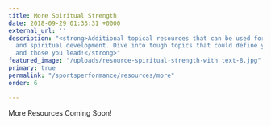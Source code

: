 ```yaml
---
title: More Spiritual Strength
date: 2018-09-29 01:33:31 +0000
external_url: ''
description: "<strong>Additional topical resources that can be used for leadership
  and spiritual development. Dive into tough topics that could define your career
  and those you lead!</strong>"
featured_image: "/uploads/resource-spiritual-strength-with text-8.jpg"
primary: true
permalink: "/sportsperformance/resources/more"
order: 6

---
```

More Resources Coming Soon!